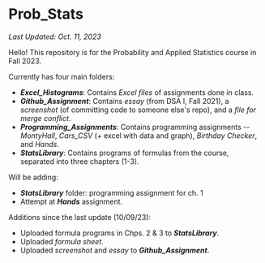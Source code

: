 # Prob_Stats
*Last Updated: Oct. 11, 2023*

Hello! This repository is for the Probability and Applied Statistics course in Fall 2023.

Currently has four main folders:
- ***Excel_Histograms***: Contains *Excel files* of assignments done in class.
- ***Github_Assignment***: Contains *essay* (from DSA I, Fall 2021), a *screenshot* (of committing code to someone else's repo), and a *file for merge conflict*.
- ***Programming_Assignments***: Contains programming assignments -- *MontyHall*, *Cars_CSV* (+ excel with data and graph), *Birthday Checker*, and *Hands*.
- ***StatsLibrary***: Contains programs of formulas from the course, separated into three chapters (1-3).

Will be adding:
- ***StatsLibrary*** folder: programming assignment for ch. 1
- Attempt at ***Hands*** assignment.

Additions since the last update (10/09/23):
- Uploaded formula programs in Chps. 2 & 3 to ***StatsLibrary***.
- Uploaded *formula sheet*.
- Uploaded *screenshot* and *essay* to ***Github_Assignment***.
